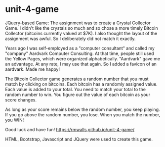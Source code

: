 # unit-4-game
JQuery-based Game: 
The assignment was to create a Crystal Collector Game. I didn't like the crystals so much and so chose a more timely Bitcoin Collector (bitcoins currently valued at $7K). I also thought the layout of the assignment was awful. So I deliberately did not match it exactly. 

Years ago I was self-employed as a "computer consultant" and called my "company" Aardvark Computer Consulting. At that time, people still used the Yellow Pages, which were organized alphabetically. "Aardvark" gave me an advantage. At any rate, I may use that again. So I added a favicon of an aardvark. Made me happy!

The Bitcoin Collector game generates a random number that you must match by clicking on bitcoins. Each bitcoin has a randomly assigned value. Each value is added to your total. You need to match your total to the random number to win. You figure out the value of each bitcoin as your score changes. 

As long as your score remains below the random number, you keep playing. If you go above the random number, you lose. When you match the number, you WIN!

Good luck and have fun! https://rmwalls.github.io/unit-4-game/

HTML, Bootstrap, Javascript and JQuery were used to create this game.
